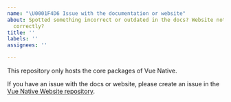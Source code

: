 ```yaml
---
name: "\U0001F4D6 Issue with the documentation or website"
about: Spotted something incorrect or outdated in the docs? Website not rendering
  correctly?
title: ''
labels: ''
assignees: ''

---
```


This repository only hosts the core packages of Vue Native.

If you have an issue with the docs or website, please create an issue in the [Vue Native Website repository](https://github.com/GeekyAnts/vue-native-website/issues).
